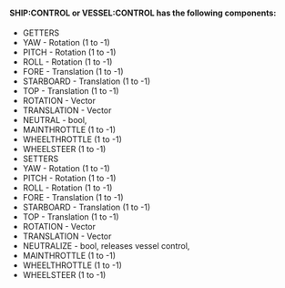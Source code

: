 #### SHIP:CONTROL or VESSEL:CONTROL has the following components:

*    GETTERS
  *  YAW - Rotation (1 to -1)
  *  PITCH - Rotation (1 to -1)
  *  ROLL - Rotation (1 to -1)
  *  FORE - Translation (1 to -1)
  *  STARBOARD - Translation (1 to -1)
  *  TOP - Translation (1 to -1)
  *  ROTATION - Vector
  *  TRANSLATION - Vector
  *  NEUTRAL - bool,
  *  MAINTHROTTLE (1 to -1)
  *  WHEELTHROTTLE (1 to -1)
  *  WHEELSTEER (1 to -1)
*    SETTERS
  *  YAW - Rotation (1 to -1)
  *  PITCH - Rotation (1 to -1)
  *  ROLL - Rotation (1 to -1)
  *  FORE - Translation (1 to -1)
  *  STARBOARD - Translation (1 to -1)
  *  TOP - Translation (1 to -1)
  *  ROTATION - Vector
  *  TRANSLATION - Vector
  *  NEUTRALIZE - bool, releases vessel control,
  *  MAINTHROTTLE (1 to -1)
  *  WHEELTHROTTLE (1 to -1)
  *  WHEELSTEER (1 to -1)
